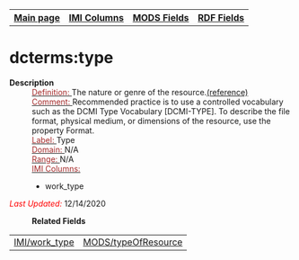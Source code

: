 <!DOCTYPE html>
<html>

<body>
<table style="width:100%">
  <tr>
    <th><a href="index.md">Main page</a></th>
	<th><a href="IMI.md">IMI Columns</a></th>
    <th><a href="MODS.md">MODS Fields</a></th>
    <th><a href="RDF.md">RDF Fields</a></th>
  </tr>
</table>



<h1>dcterms:type</h1>
<dl>
  <dt><b>Description</b></dt>
  <dd><ins><font color="brown">Definition: </font></ins>The nature or genre of the resource.<a href="https://www.dublincore.org/specifications/dublin-core/dcmi-terms/#http://purl.org/dc/terms/type">(reference)</a></dd>
  <dd><ins><font color="brown">Comment: </font></ins> Recommended practice is to use a controlled vocabulary such as the DCMI Type Vocabulary [DCMI-TYPE]. To describe the file format, physical medium, or dimensions of the resource, use the property Format.</dd>
  <dd><ins><font color="brown">Label: </font></ins>Type</dd>
  <dd><ins><font color="brown">Domain: </font></ins>N/A</dd>
  <dd><ins><font color="brown">Range: </font></ins> N/A</dd>
  <dd><ins><font color="brown">IMI Columns: </font></ins>
	<ul>
		<li>work_type</li>
		</ul>
	</dd>
	<p><font color="red"><i>Last Updated: </i></font>12/14/2020</p>
</dl>
<dl>
<dd><b>Related Fields</b></dd>
	<table>
		<td><a href="work_type.md">IMI/work_type</a></td>
		<td><a href="mods.typeOfResource.md">MODS/typeOfResource</a></td>
	</table>
</dl>
</body>
</html>